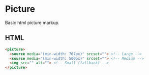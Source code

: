 # Picture

Basic html picture markup.

## HTML

```html
<picture>
  <source media="(min-width: 767px)" srcset=""> <!-- Large -->
  <source media="(min-width: 500px)" srcset=""> <!-- Medium -->
  <img src="" alt=""> <!-- Small (fallback) -->
</picture>
```
